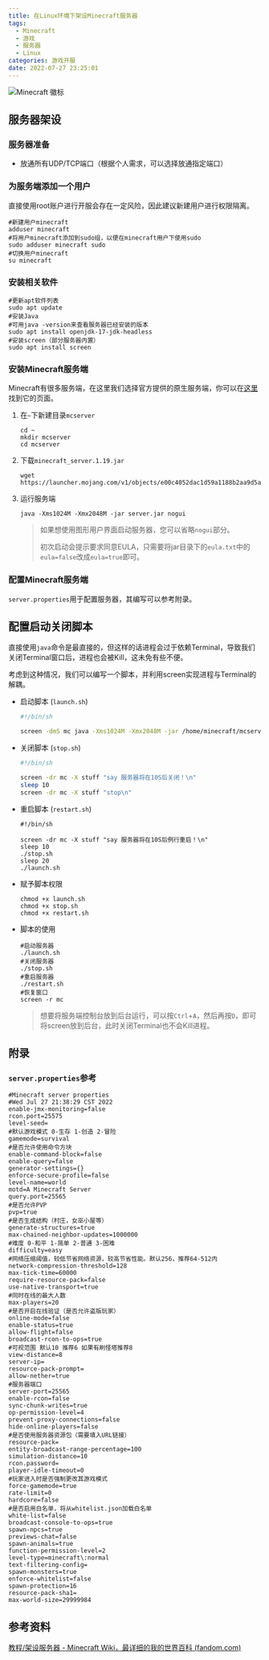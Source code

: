```yaml
---
title: 在Linux环境下架设Minecraft服务器
tags:
  - Minecraft
  - 游戏
  - 服务器
  - Linux
categories: 游戏开服
date: 2022-07-27 23:25:01
---
```



![Minecraft 徽标](https://www.minecraft.net/content/dam/games/minecraft/logos/logo-minecraft.svg)

<!--more-->

## 服务器架设

### 服务器准备

- 放通所有UDP/TCP端口（根据个人需求，可以选择放通指定端口）

### 为服务端添加一个用户

直接使用root账户进行开服会存在一定风险，因此建议新建用户进行权限隔离。

```shell
#新建用户minecraft
adduser minecraft
#将用户minecraft添加到sudo组，以便在minecraft用户下使用sudo
sudo adduser minecraft sudo
#切换用户minecraft
su minecraft
```

### 安装相关软件

```shell
#更新apt软件列表
sudo apt update
#安装Java
#可用java -version来查看服务器已经安装的版本
sudo apt install openjdk-17-jdk-headless
#安装screen（部分服务器内置）
sudo apt install screen
```

### 安装Minecraft服务端

Minecraft有很多服务端，在这里我们选择官方提供的原生服务端，你可以在[这里](https://www.minecraft.net/zh-hans/download/server)找到它的页面。

1. 在`~`下新建目录`mcserver`

    ```shell
    cd ~
    mkdir mcserver
    cd mcserver
    ```

2. 下载`minecraft_server.1.19.jar`

    ```shell
    wget https://launcher.mojang.com/v1/objects/e00c4052dac1d59a1188b2aa9d5a87113aaf1122/server.jar
    ```

3. 运行服务端

    ```shell
    java -Xms1024M -Xmx2048M -jar server.jar nogui
    ```

    > 如果想使用图形用户界面启动服务器，您可以省略`nogui`部分。
    >
    > 初次启动会提示要求同意EULA，只需要将jar目录下的`eula.txt`中的`eula=false`改成`eula=true`即可。

### 配置Minecraft服务端

`server.properties`用于配置服务器，其编写可以参考附录。

## 配置启动关闭脚本

直接使用`java`命令是最直接的，但这样的话进程会过于依赖Terminal，导致我们关闭Terminal窗口后，进程也会被Kill，这未免有些不便。

考虑到这种情况，我们可以编写一个脚本，并利用screen实现进程与Terminal的解耦。

- 启动脚本 (`launch.sh`)

    ```sh
    #!/bin/sh

    screen -dmS mc java -Xms1024M -Xmx2048M -jar /home/minecraft/mcserver/server.jar
    ```

- 关闭脚本 (`stop.sh`)

    ```sh
    #!/bin/sh

    screen -dr mc -X stuff "say 服务器将在10S后关闭！\n"
    sleep 10
    screen -dr mc -X stuff "stop\n"
    ```

- 重启脚本 (`restart.sh`)

    ```shell
    #!/bin/sh
    
    screen -dr mc -X stuff "say 服务器将在10S后例行重启！\n"
    sleep 10
    ./stop.sh
    sleep 20
    ./launch.sh
    ```

- 赋予脚本权限

    ```
    chmod +x launch.sh
    chmod +x stop.sh
    chmod +x restart.sh
    ```

- 脚本的使用

    ```shell
    #启动服务器
    ./launch.sh
    #关闭服务器
	./stop.sh
	#重启服务器
	./restart.sh
	#恢复窗口
	screen -r mc
	```
	
	> 想要将服务端控制台放到后台运行，可以按`Ctrl`+`A`，然后再按`D`，即可将screen放到后台，此时关闭Terminal也不会Kill进程。

## 附录

### `server.properties`参考

```properties
#Minecraft server properties
#Wed Jul 27 21:38:29 CST 2022
enable-jmx-monitoring=false
rcon.port=25575
level-seed=
#默认游戏模式 0-生存 1-创造 2-冒险
gamemode=survival
#是否允许使用命令方块
enable-command-block=false
enable-query=false
generator-settings={}
enforce-secure-profile=false
level-name=world
motd=A Minecraft Server
query.port=25565
#是否允许PVP
pvp=true
#是否生成结构（村庄，女巫小屋等）
generate-structures=true
max-chained-neighbor-updates=1000000
#难度 0-和平 1-简单 2-普通 3-困难
difficulty=easy
#网络压缩阈值，较低节省网络资源，较高节省性能。默认256，推荐64-512内
network-compression-threshold=128
max-tick-time=60000
require-resource-pack=false
use-native-transport=true
#同时在线的最大人数
max-players=20
#是否开启在线验证（是否允许盗版玩家）
online-mode=false
enable-status=true
allow-flight=false
broadcast-rcon-to-ops=true
#可视范围 默认10 推荐6 如果有刷怪塔推荐8
view-distance=8
server-ip=
resource-pack-prompt=
allow-nether=true
#服务器端口
server-port=25565
enable-rcon=false
sync-chunk-writes=true
op-permission-level=4
prevent-proxy-connections=false
hide-online-players=false
#是否使用服务器资源包（需要填入URL链接）
resource-pack=
entity-broadcast-range-percentage=100
simulation-distance=10
rcon.password=
player-idle-timeout=0
#玩家进入时是否强制更改其游戏模式
force-gamemode=true
rate-limit=0
hardcore=false
#是否启用白名单，将从whitelist.json加载白名单
white-list=false
broadcast-console-to-ops=true
spawn-npcs=true
previews-chat=false
spawn-animals=true
function-permission-level=2
level-type=minecraft\:normal
text-filtering-config=
spawn-monsters=true
enforce-whitelist=false
spawn-protection=16
resource-pack-sha1=
max-world-size=29999984
```



## 参考资料

[教程/架设服务器 - Minecraft Wiki，最详细的我的世界百科 (fandom.com)](https://minecraft.fandom.com/zh/wiki/教程/架设服务器)


